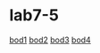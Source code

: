 # lab7-5
<html>
<head>
<meta charset="UTF-8" />
<script>

</script>
</head>
<body>
   <a href="https://munkhtulga0826.github.io/lab7/">bod1<a>
  <a href="https://munkhtulga0826.github.io/lab7-2/">bod2<a>
   <a href="https://munkhtulga0826.github.io/lab7-3/">bod3<a>
    <a href="https://munkhtulga0826.github.io/lab7-4/">bod4<a>
</body>
</html>
